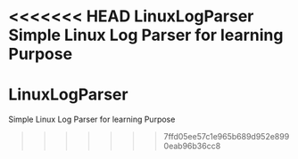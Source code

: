 <<<<<<< HEAD
LinuxLogParser
Simple Linux Log Parser for learning Purpose
=======
# LinuxLogParser
Simple Linux Log Parser for learning Purpose
>>>>>>> 7ffd05ee57c1e965b689d952e8990eab96b36cc8
